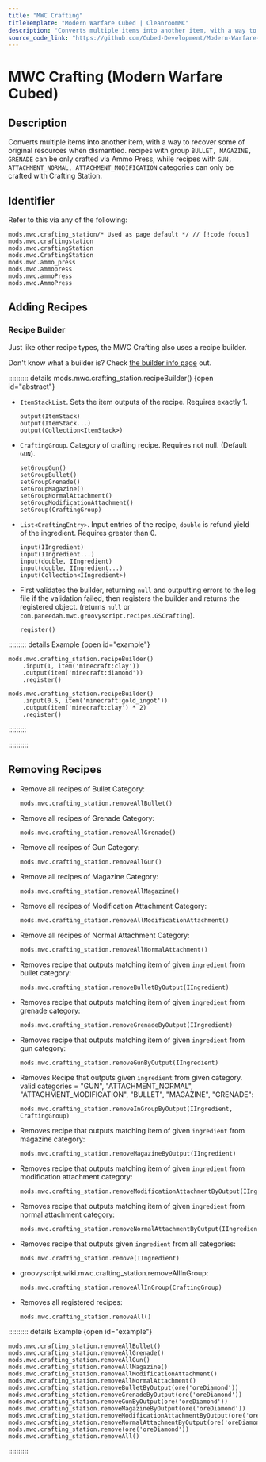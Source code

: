 ```yaml
---
title: "MWC Crafting"
titleTemplate: "Modern Warfare Cubed | CleanroomMC"
description: "Converts multiple items into another item, with a way to recover some of original resources when dismantled. recipes with group `BULLET, MAGAZINE, GRENADE` can be only crafted via Ammo Press, while recipes with `GUN, ATTACHMENT_NORMAL, ATTACHMENT_MODIFICATION` categories can only be crafted with Crafting Station."
source_code_link: "https://github.com/Cubed-Development/Modern-Warfare-Cubed/blob/next/src/main/java/com/paneedah/mwc/groovyscript/script/CraftingStation.java"
---
```


# MWC Crafting (Modern Warfare Cubed)

## Description

Converts multiple items into another item, with a way to recover some of original resources when dismantled. recipes with group `BULLET, MAGAZINE, GRENADE` can be only crafted via Ammo Press, while recipes with `GUN, ATTACHMENT_NORMAL, ATTACHMENT_MODIFICATION` categories can only be crafted with Crafting Station.

## Identifier

Refer to this via any of the following:

```groovy:no-line-numbers {1}
mods.mwc.crafting_station/* Used as page default */ // [!code focus]
mods.mwc.craftingstation
mods.mwc.craftingStation
mods.mwc.CraftingStation
mods.mwc.ammo_press
mods.mwc.ammopress
mods.mwc.ammoPress
mods.mwc.AmmoPress
```


## Adding Recipes

### Recipe Builder

Just like other recipe types, the MWC Crafting also uses a recipe builder.

Don't know what a builder is? Check [the builder info page](../../getting_started/builder.md) out.

:::::::::: details mods.mwc.crafting_station.recipeBuilder() {open id="abstract"}
- `ItemStackList`. Sets the item outputs of the recipe. Requires exactly 1.

    ```groovy:no-line-numbers
    output(ItemStack)
    output(ItemStack...)
    output(Collection<ItemStack>)
    ```

- `CraftingGroup`. Category of crafting recipe. Requires not null. (Default `GUN`).

    ```groovy:no-line-numbers
    setGroupGun()
    setGroupBullet()
    setGroupGrenade()
    setGroupMagazine()
    setGroupNormalAttachment()
    setGroupModificationAttachment()
    setGroup(CraftingGroup)
    ```

- `List<CraftingEntry>`. Input entries of the recipe, `double` is refund yield of the ingredient. Requires greater than 0.

    ```groovy:no-line-numbers
    input(IIngredient)
    input(IIngredient...)
    input(double, IIngredient)
    input(double, IIngredient...)
    input(Collection<IIngredient>)
    ```

- First validates the builder, returning `null` and outputting errors to the log file if the validation failed, then registers the builder and returns the registered object. (returns `null` or `com.paneedah.mwc.groovyscript.recipes.GSCrafting`).

    ```groovy:no-line-numbers
    register()
    ```

::::::::: details Example {open id="example"}
```groovy:no-line-numbers
mods.mwc.crafting_station.recipeBuilder()
    .input(1, item('minecraft:clay'))
    .output(item('minecraft:diamond'))
    .register()

mods.mwc.crafting_station.recipeBuilder()
    .input(0.5, item('minecraft:gold_ingot'))
    .output(item('minecraft:clay') * 2)
    .register()
```

:::::::::

::::::::::

## Removing Recipes

- Remove all recipes of Bullet Category:

    ```groovy:no-line-numbers
    mods.mwc.crafting_station.removeAllBullet()
    ```

- Remove all recipes of Grenade Category:

    ```groovy:no-line-numbers
    mods.mwc.crafting_station.removeAllGrenade()
    ```

- Remove all recipes of Gun Category:

    ```groovy:no-line-numbers
    mods.mwc.crafting_station.removeAllGun()
    ```

- Remove all recipes of Magazine Category:

    ```groovy:no-line-numbers
    mods.mwc.crafting_station.removeAllMagazine()
    ```

- Remove all recipes of Modification Attachment Category:

    ```groovy:no-line-numbers
    mods.mwc.crafting_station.removeAllModificationAttachment()
    ```

- Remove all recipes of Normal Attachment Category:

    ```groovy:no-line-numbers
    mods.mwc.crafting_station.removeAllNormalAttachment()
    ```

- Removes recipe that outputs matching item of given `ingredient` from bullet category:

    ```groovy:no-line-numbers
    mods.mwc.crafting_station.removeBulletByOutput(IIngredient)
    ```

- Removes recipe that outputs matching item of given `ingredient` from grenade category:

    ```groovy:no-line-numbers
    mods.mwc.crafting_station.removeGrenadeByOutput(IIngredient)
    ```

- Removes recipe that outputs matching item of given `ingredient` from gun category:

    ```groovy:no-line-numbers
    mods.mwc.crafting_station.removeGunByOutput(IIngredient)
    ```

- Removes Recipe that outputs given `ingredient` from given category. valid categories = "GUN", "ATTACHMENT_NORMAL", "ATTACHMENT_MODIFICATION", "BULLET", "MAGAZINE", "GRENADE":

    ```groovy:no-line-numbers
    mods.mwc.crafting_station.removeInGroupByOutput(IIngredient, CraftingGroup)
    ```

- Removes recipe that outputs matching item of given `ingredient` from magazine category:

    ```groovy:no-line-numbers
    mods.mwc.crafting_station.removeMagazineByOutput(IIngredient)
    ```

- Removes recipe that outputs matching item of given `ingredient` from modification attachment category:

    ```groovy:no-line-numbers
    mods.mwc.crafting_station.removeModificationAttachmentByOutput(IIngredient)
    ```

- Removes recipe that outputs matching item of given `ingredient` from normal attachment category:

    ```groovy:no-line-numbers
    mods.mwc.crafting_station.removeNormalAttachmentByOutput(IIngredient)
    ```

- Removes recipe that outputs given `ingredient` from all categories:

    ```groovy:no-line-numbers
    mods.mwc.crafting_station.remove(IIngredient)
    ```

- groovyscript.wiki.mwc.crafting_station.removeAllInGroup:

    ```groovy:no-line-numbers
    mods.mwc.crafting_station.removeAllInGroup(CraftingGroup)
    ```

- Removes all registered recipes:

    ```groovy:no-line-numbers
    mods.mwc.crafting_station.removeAll()
    ```

:::::::::: details Example {open id="example"}
```groovy:no-line-numbers
mods.mwc.crafting_station.removeAllBullet()
mods.mwc.crafting_station.removeAllGrenade()
mods.mwc.crafting_station.removeAllGun()
mods.mwc.crafting_station.removeAllMagazine()
mods.mwc.crafting_station.removeAllModificationAttachment()
mods.mwc.crafting_station.removeAllNormalAttachment()
mods.mwc.crafting_station.removeBulletByOutput(ore('oreDiamond'))
mods.mwc.crafting_station.removeGrenadeByOutput(ore('oreDiamond'))
mods.mwc.crafting_station.removeGunByOutput(ore('oreDiamond'))
mods.mwc.crafting_station.removeMagazineByOutput(ore('oreDiamond'))
mods.mwc.crafting_station.removeModificationAttachmentByOutput(ore('oreDiamond'))
mods.mwc.crafting_station.removeNormalAttachmentByOutput(ore('oreDiamond'))
mods.mwc.crafting_station.remove(ore('oreDiamond'))
mods.mwc.crafting_station.removeAll()
```

::::::::::
